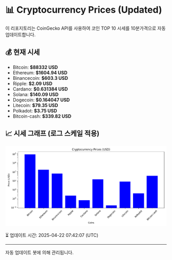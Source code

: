 
# 📊 Cryptocurrency Prices (Updated)

이 리포지토리는 CoinGecko API를 사용하여 코인 TOP 10 시세를 10분가격으로 자동 업데이트합니다.

## 💰 현재 시세
- Bitcoin: **$88332 USD**
- Ethereum: **$1604.94 USD**
- Binancecoin: **$603.3 USD**
- Ripple: **$2.09 USD**
- Cardano: **$0.631384 USD**
- Solana: **$140.09 USD**
- Dogecoin: **$0.164047 USD**
- Litecoin: **$79.35 USD**
- Polkadot: **$3.75 USD**
- Bitcoin-cash: **$339.82 USD**

## 📈 시세 그래프 (로그 스케일 적용)
![Crypto Prices](crypto_prices.png)

⏳ 업데이트 시간: 2025-04-22 07:42:07 (UTC)

---
자동 업데이트 봇에 의해 관리됩니다.
